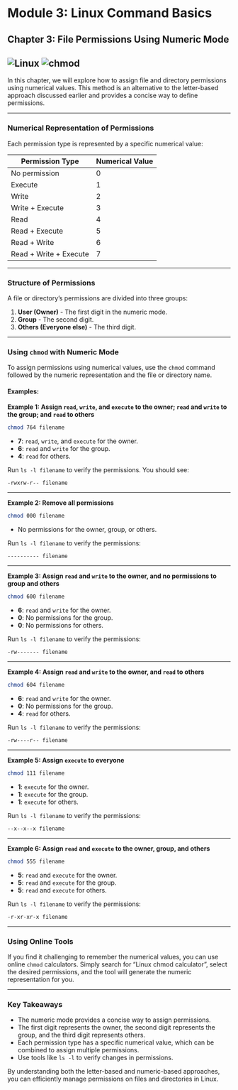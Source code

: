 # Module 3: Linux Command Basics
## Chapter 3: File Permissions Using Numeric Mode
![Linux](https://img.shields.io/badge/Linux-Fundamentals-green) 
![chmod](https://img.shields.io/badge/Command-chmod-orange)
---
In this chapter, we will explore how to assign file and directory permissions using numerical values. This method is an alternative to the letter-based approach discussed earlier and provides a concise way to define permissions.

---

### Numerical Representation of Permissions

Each permission type is represented by a specific numerical value:

| Permission Type      | Numerical Value |
|----------------------|-----------------|
| No permission        | 0               |
| Execute              | 1               |
| Write                | 2               |
| Write + Execute      | 3               |
| Read                 | 4               |
| Read + Execute       | 5               |
| Read + Write         | 6               |
| Read + Write + Execute | 7             |

---

### Structure of Permissions

A file or directory’s permissions are divided into three groups:

1. **User (Owner)** - The first digit in the numeric mode.
2. **Group** - The second digit.
3. **Others (Everyone else)** - The third digit.

---

### Using `chmod` with Numeric Mode

To assign permissions using numerical values, use the `chmod` command followed by the numeric representation and the file or directory name.

#### Examples:

**Example 1: Assign `read`, `write`, and `execute` to the owner; `read` and `write` to the group; and `read` to others**

```bash
chmod 764 filename
```

- **7**: `read`, `write`, and `execute` for the owner.
- **6**: `read` and `write` for the group.
- **4**: `read` for others.

Run `ls -l filename` to verify the permissions. You should see:

```
-rwxrw-r-- filename
```

---

**Example 2: Remove all permissions**

```bash
chmod 000 filename
```

- No permissions for the owner, group, or others.

Run `ls -l filename` to verify the permissions:

```
---------- filename
```

---

**Example 3: Assign `read` and `write` to the owner, and no permissions to group and others**

```bash
chmod 600 filename
```

- **6**: `read` and `write` for the owner.
- **0**: No permissions for the group.
- **0**: No permissions for others.

Run `ls -l filename` to verify the permissions:

```
-rw------- filename
```

---

**Example 4: Assign `read` and `write` to the owner, and `read` to others**

```bash
chmod 604 filename
```

- **6**: `read` and `write` for the owner.
- **0**: No permissions for the group.
- **4**: `read` for others.

Run `ls -l filename` to verify the permissions:

```
-rw----r-- filename
```

---

**Example 5: Assign `execute` to everyone**

```bash
chmod 111 filename
```

- **1**: `execute` for the owner.
- **1**: `execute` for the group.
- **1**: `execute` for others.

Run `ls -l filename` to verify the permissions:

```
--x--x--x filename
```

---

**Example 6: Assign `read` and `execute` to the owner, group, and others**

```bash
chmod 555 filename
```

- **5**: `read` and `execute` for the owner.
- **5**: `read` and `execute` for the group.
- **5**: `read` and `execute` for others.

Run `ls -l filename` to verify the permissions:

```
-r-xr-xr-x filename
```

---

### Using Online Tools

If you find it challenging to remember the numerical values, you can use online `chmod` calculators. Simply search for “Linux chmod calculator”, select the desired permissions, and the tool will generate the numeric representation for you.

---

### Key Takeaways

- The numeric mode provides a concise way to assign permissions.
- The first digit represents the owner, the second digit represents the group, and the third digit represents others.
- Each permission type has a specific numerical value, which can be combined to assign multiple permissions.
- Use tools like `ls -l` to verify changes in permissions.

By understanding both the letter-based and numeric-based approaches, you can efficiently manage permissions on files and directories in Linux.


